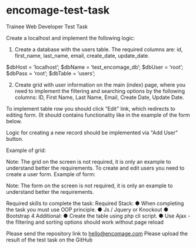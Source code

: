 # encomage-test-task
Trainee Web Developer Test Task

Create a localhost and implement the following logic:

1) Create a database with the users table. 
The required columns are: id, first_name, last_name, email, create_date, update_date.

$dbHost = ‘localhost’;
$dbName = ‘test_encomage_db’;
$dbUser = ‘root’;
$dbPass = ‘root’;
$dbTable = ‘users’;

2) Create grid with user information on the main (index) page, where you need to implement the filtering and searching options by the following columns: ID, First Name, Last Name, Email, Create Date, Update Date. 

To implement table row you should click “Edit” link, which redirects to editing form. (It should contains functionality like in the example of the form below.

Logic for creating a new record should be implemented via "Add User" button.

Example of grid: 
 
Note: The grid on the screen is not required, it is only an example to understand better the requirements.
To create and edit users you need to create a user form.
Example of form:
 
Note: The form on the screen is not required, it is only an example to understand better the requirements.

Required skills to complete the task:
		Required Stack:
●	When completing the task you must use OOP principle.
●	Js / Jquery or Knockout
●	Bootstrap 4
Additional:
●	Create the table using php cli script.
●	Use Ajax - the filtering and sorting options should work without page reload


Please send the repository link to  hello@encomage.com 
Please upload the result of the test task on the GitHub

